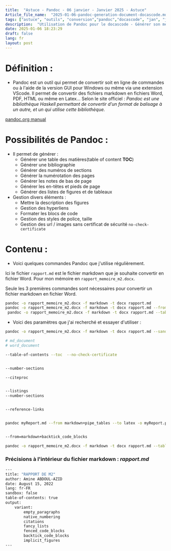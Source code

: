 ```yaml
--- 
title:  "Astuce - Pandoc - 06 janvier - Janvier 2025 - Astuce"
Article_file_name:  "2025-01-06-pandoc-generation-document-docascode.md"
tags: ["astuce", "outils", "conversion","pandoc","docascode", "jan", "jan-2025"]
description:  "Utilisation de Pandoc pour le docascode - Générer son mémoire depuis le MarkDown  - 06 Janvier"
date: 2025-01-06 18:23:29
draft: false 
lang: fr
layout: post
---
```




# Définition : 
- Pandoc est un outil qui permet de convertir soit en ligne de commandes ou à l'aide de la version GUI pour Windows ou même via une extension VScode. Il permet de convertir des fichiers markdown en fichiers Word, PDF, HTML ou même en Latex...  Selon le site officiel : *Pandoc est une bibliothèque Haskell permettant de convertir d’un format de balisage à un autre, et un qui utilise cette bibliothèque.*



[pandoc.org manual](https://pandoc.org/MANUAL.html#option--reference-doc)  


# Possibilités de Pandoc : 
- Il permet de générer : 
    - Générer une table des matières(table of content **TOC**)
    - Générer une bibliographie
    - Générer des numéros de sections
    - Générer la numérotation des pages 
    - Générer les notes de bas de page
    - Générer les en-têtes et pieds de page
    - Générer des listes de figures et de tableaux
- Gestion divers éléments :  
    - Mettre la description des figures
    - Gestion des hyperliens
    - Formater les blocs de code 
    - Gestion des styles de police, taille
    - Gestion des url / images sans certificat de sécurité `no-check-certificate`

# Contenu : 

- Voici quelques commandes Pandoc que j'utilise régulièrement.



Ici le fichier `rapport.md` est le fichier markdown que je souhaite convertir en fichier Word. Pour mon mémoire en ``rapport_memoire_m2.docx``.



Seule les  3 premières commandes sont nécessaires pour convertir un fichier markdown en fichier Word.

```bash
pandoc -o rapport_memoire_m2.docx -f markdown -t docx rapport.md
pandoc -o rapport_memoire_m2.docx -f markdown -t docx rapport.md --from=markdown+native_numbering
 pandoc -o rapport_memoire_m2.docx -f markdown -t docx rapport.md --table-of-contents --toc --no-check-certificate --from=markdown+backtick_code_blocks --number-sections

```


- Voici des paramètres que j'ai recherché et essayer d'utiliser : 


```bash
pandoc -o rapport_memoire_m2.docx -f markdown -t docx rapport.md --sandboxfalse

# md_document
# word_document

--table-of-contents --toc  --no-check-certificate


--number-sections

--citeproc


--listings
--number-sections


--reference-links


pandoc myReport.md --from markdown+pipe_tables --to latex -o myReport.pdf


--from=markdown+backtick_code_blocks

pandoc -o rapport_memoire_m2.docx -f markdown -t docx rapport.md --table-of-contents --toc --no-check-certificate --from=markdown+backtick_code_blocks --number-sections
```


### Précisions à l'intérieur du fichier markdown : *rapport.md*


```bash
---
title: "RAPPORT DE M2"
author: Amine ABDOUL-AZID
date: August 15, 2022
lang: fr-FR
sandbox: false
table-of-contents: true
output: 
    variant: 
        empty_paragraphs
        native_numbering
        citations
        fancy_lists
        fenced_code_blocks
        backtick_code_blocks
        implicit_figures
---
```


